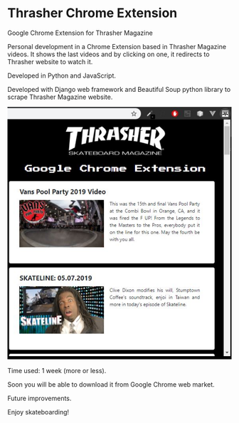 # Thrasher Chrome Extension
Google Chrome Extension for Thrasher Magazine

Personal development in a Chrome Extension based in Thrasher Magazine videos. 
It shows the last videos and by clicking on one, it redirects to Thrasher website to watch it.

Developed in Python and JavaScript.

Developed with Django web framework and Beautiful Soup python library to scrape Thrasher Magazine website.

![alt text](https://github.com/Dann00CS/ThrasherChromeExtension/blob/master/Documentation/Photos/Photo1.JPG)

Time used: 1 week (more or less).

Soon you will be able to download it from Google Chrome web market.

Future improvements.

Enjoy skateboarding!
